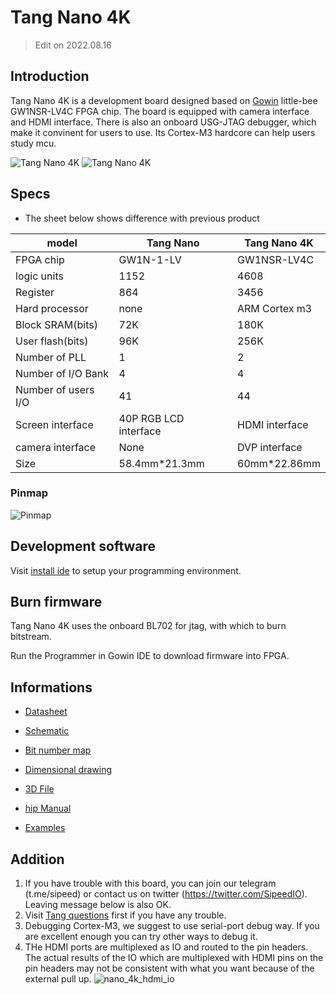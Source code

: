 # Tang Nano 4K 

> Edit on 2022.08.16

## Introduction

Tang Nano 4K is a development board designed based on [Gowin](https://www.gowinsemi.com/en/) little-bee GW1NSR-LV4C FPGA chip. The board is equipped with camera interface and HDMI interface. There is also an onboard USG-JTAG debugger, which make it convinent for users to use. Its Cortex-M3 hardcore can help users study mcu.

![Tang Nano 4K](./assets/4k-1.jpg)
![Tang Nano 4K](./assets/4k-2.jpg)

## Specs

- The sheet below shows difference with previous product

| model               | Tang Nano             | Tang Nano 4K   |
| ------------------- | --------------------- | -------------- |
| FPGA chip           | GW1N-1-LV             | GW1NSR-LV4C    |
| logic units         | 1152                  | 4608           |
| Register            | 864                   | 3456           |
| Hard processor      | none                  | ARM Cortex m3  |
| Block SRAM(bits)    | 72K                   | 180K           |
| User flash(bits)    | 96K                   | 256K           |
| Number of PLL       | 1                     | 2              |
| Number of I/O Bank  | 4                     | 4              |
| Number of users I/O | 41                    | 44             |
| Screen interface    | 40P RGB LCD interface | HDMI interface |
| camera interface    | None                  | DVP interface  |
| Size                | 58.4mm\*21.3mm        | 60mm\*22.86mm  |

### Pinmap

![Pinmap](./../../../zh/tang/Tang-Nano/assets/Tang_nano_4K_0813.png)

## Development software

Visit [install ide](https://wiki.sipeed.com/hardware/en/tang/Tang-Nano-Doc/install-the-ide.html) to setup your programming environment.

## Burn firmware

Tang Nano 4K uses the onboard BL702 for jtag, with which to burn bitstream.

Run the Programmer in Gowin IDE to download firmware into FPGA.

## Informations

- [Datasheet](https://dl.sipeed.com/shareURL/TANG/Nano%204K/HDK/01_Specification)
- [Schematic](https://dl.sipeed.com/shareURL/TANG/Nano%204K/HDK/02_Schematic)
- [Bit number map](https://dl.sipeed.com/shareURL/TANG/Nano%204K/HDK/03_Bit%20number%20map)
- [Dimensional drawing](https://dl.sipeed.com/shareURL/TANG/Nano%204K/HDK/04_Dimensional%20drawing)
- [3D File](https://dl.sipeed.com/shareURL/TANG/Nano%204K/HDK/05_3D%20file)
- [hip Manual](https://dl.sipeed.com/shareURL/TANG/Nano%204K/HDK/06_Chip%20Manual)

- [Examples](https://wiki.sipeed.com/hardware/en/tang/Tang-Nano-Doc/examples.html)

## Addition

1. If you have trouble with this board, you can join our telegram (t.me/sipeed) or contact us on twitter (https://twitter.com/SipeedIO). Leaving message below is also OK.
2. Visit [Tang questions](https://wiki.sipeed.com/hardware/en/tang/Tang-Nano-Doc/questions.html) first if you have any trouble.
3. Debugging Cortex-M3, we suggest to use serial-port debug way. If you are excellent enough you can try other ways to debug it.
4. THe HDMI ports are multiplexed as IO and routed to the pin headers. The actual results of the IO which are multiplexed with HDMI pins on the pin headers may not be consistent with what you want because of the external pull up.
    ![nano_4k_hdmi_io](./../../../zh/tang/Tang-Nano-4K/assets/nano_4k_hdmi_io.png)
